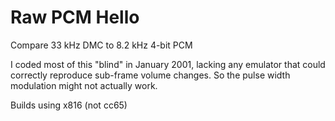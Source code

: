 # Raw PCM Hello

Compare 33 kHz DMC to 8.2 kHz 4-bit PCM

I coded most of this "blind" in January 2001, lacking any emulator
that could correctly reproduce sub-frame volume changes.  So the
pulse width modulation might not actually work.

Builds using x816 (not cc65)

